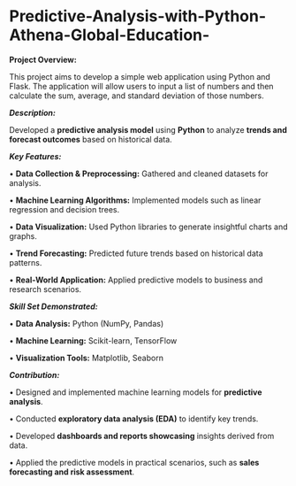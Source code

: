 # Predictive-Analysis-with-Python-Athena-Global-Education-

**Project Overview:**

This project aims to develop a simple web application using Python and Flask. The application will allow users to input a list of numbers and then calculate the sum, average, and standard deviation of those numbers.

_**Description:**_

Developed a **predictive analysis model** using **Python** to analyze **trends and forecast outcomes** based on historical data.

_**Key Features:**_

•	**Data Collection & Preprocessing:** Gathered and cleaned datasets for analysis.

•	**Machine Learning Algorithms:** Implemented models such as linear regression and decision trees.

•	**Data Visualization:** Used Python libraries to generate insightful charts and graphs.

•	**Trend Forecasting:** Predicted future trends based on historical data patterns.

•	**Real-World Application:** Applied predictive models to business and research scenarios.

_**Skill Set Demonstrated:**_

•	**Data Analysis:** Python (NumPy, Pandas)

•	**Machine Learning:** Scikit-learn, TensorFlow

•	**Visualization Tools:** Matplotlib, Seaborn

_**Contribution:**_

•	Designed and implemented machine learning models for **predictive analysis**.

•	Conducted **exploratory data analysis (EDA)** to identify key trends.

•	Developed **dashboards and reports showcasing** insights derived from data.

•	Applied the predictive models in practical scenarios, such as **sales forecasting and risk assessment**.

